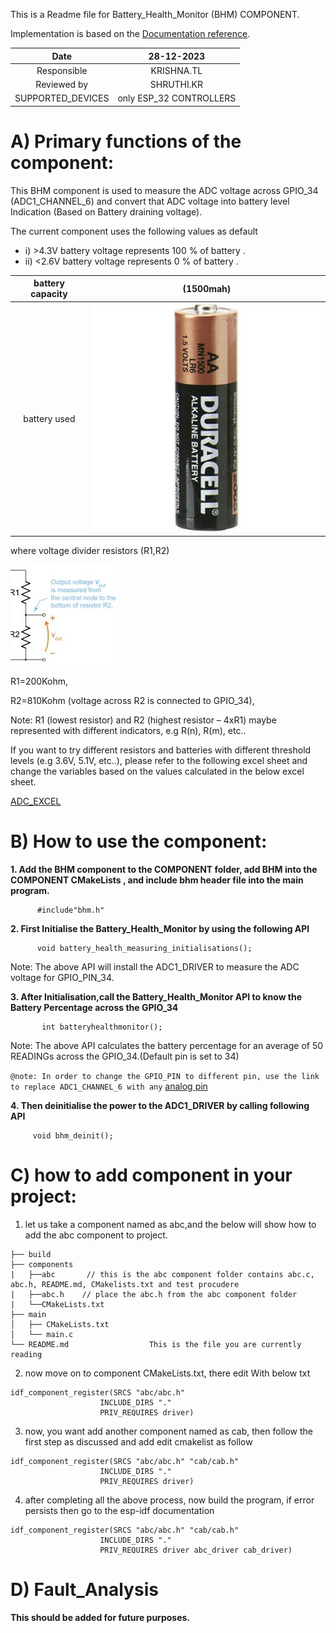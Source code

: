 
This is a Readme file for Battery_Health_Monitor (BHM) COMPONENT.

Implementation is based on the [Documentation reference](https://docs.espressif.com/projects/esp-idf/en/v4.1.1/api-reference/peripherals/adc.html).


|Date|28-12-2023|
|:-:|:-:|
|Responsible|KRISHNA.TL|
|Reviewed by|SHRUTHI.KR|
|SUPPORTED_DEVICES|only ESP_32 CONTROLLERS|


# A) Primary functions of the component:
This BHM component is used to measure the ADC voltage across GPIO_34 (ADC1_CHANNEL_6) 
and convert that ADC voltage into battery level Indication (Based on Battery draining voltage).

 The current component uses the following values as default
 - i) >4.3V battery voltage represents 100 % of battery .
 - ii) <2.6V battery voltage represents 0 % of battery .
  
  
|battery capacity|(1500mah)|
|:-:|:-:|
|battery used|![Image alt text](duracell_image.jpeg)|

 where voltage divider resistors (R1,R2) 

   ![Image alt text](voltage_divider.jpeg)

 R1=200Kohm,
 
 R2=810Kohm (voltage across R2 is connected to GPIO_34),

 Note: R1 (lowest resistor) and R2 (highest resistor – 4xR1) maybe represented with different indicators, e.g R(n), R(m), etc.. 

 If you want to try different resistors and batteries with different threshold levels (e.g 3.6V, 5.1V, etc..), please refer to the following excel sheet and change the variables based on the values calculated in the below excel sheet.

 [ADC_EXCEL](https://xaglabs.sharepoint.com/:x:/r/sites/MiiOffice/_layouts/15/Doc.aspx?sourcedoc=%7B3C39914B-7B70-440C-9E03-99C0FDE8FC5D%7D&file=ADC%20Test%20Report_ABHI%2027FEB23.xlsx&action=default&mobileredirect=true)





# B) How to use the component:

__1. Add the BHM component to the COMPONENT folder, add BHM into the COMPONENT CMakeLists , and include bhm header file into the main program.__
   ```
         #include"bhm.h" 
   ```
__2. First Initialise the Battery_Health_Monitor by using the following API__ 
   ```
         void battery_health_measuring_initialisations();
   ```
Note:
The above API will install the ADC1_DRIVER to measure the ADC voltage for GPIO_PIN_34. 

__3. After Initialisation,call the Battery_Health_Monitor API to know the Battery Percentage across the GPIO_34__
  ```
         int batteryhealthmonitor();
  ```
Note:
The above API calculates the battery percentage for an average of 50 READINGs across the GPIO_34.(Default pin is set to 34)

`@note: In order to change the GPIO_PIN to different pin, use the link to replace ADC1_CHANNEL_6 with any` [analog pin](https://docs.espressif.com/projects/esp-idf/en/v4.1.1/api-reference/peripherals/adc.html#enumerations)                    

__4. Then deinitialise the power to the ADC1_DRIVER by calling following API__
   ```
        void bhm_deinit();
   ```

# C) how to add component in your project:
1. let us take a component named as abc,and the below will show how to add the abc component to project.
```
├── build
├── components
|   ├──abc       // this is the abc component folder contains abc.c, abc.h, README.md, CMakelists.txt and test procudere
|   ├──abc.h    // place the abc.h from the abc component folder 
|   └──CMakeLists.txt 
├── main
│   ├── CMakeLists.txt
│   └── main.c
└── README.md                  This is the file you are currently reading
```

2. now move on to component CMakeLists.txt, there edit With below txt
```
idf_component_register(SRCS "abc/abc.h" 
                    INCLUDE_DIRS "."
                    PRIV_REQUIRES driver)
```
3. now, you want add another component named as cab, then follow the first step as discussed and add edit cmakelist as follow
```
idf_component_register(SRCS "abc/abc.h" "cab/cab.h"
                    INCLUDE_DIRS "."
                    PRIV_REQUIRES driver)
```
4. after completing all the above process, now build the program, if error persists then go to the esp-idf documentation 
```
idf_component_register(SRCS "abc/abc.h" "cab/cab.h"
                    INCLUDE_DIRS "."
                    PRIV_REQUIRES driver abc_driver cab_driver)
```
# D) Fault_Analysis
__This should be added for future purposes.__



